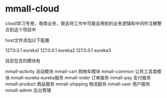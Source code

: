 # mmall-cloud
cloud学习专用，电商业务，我会将工作中可能会用到的业务逻辑和中间件注解整合到这个项目中


host文件添加以下配置

127.0.0.1 eureka1
127.0.0.1 eureka2
127.0.0.1 eureka3

目前包含的模块有

mmall-activity   活动模块
mmall-cart       购物车模块
mmall-common     公共工具类模块
mmall-eureka     eureka服务
mmall-order      订单服务
mmall-pay        支付服务
mmall-product    商品服务
mmall-shipping   物流服务
mmall-user       用户服务
mmall-admin      后台管理

